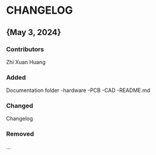 # CHANGELOG

## {May 3, 2024}
### Contributors
Zhi Xuan Huang

### Added
Documentation folder
    -hardware
        -PCB
        -CAD
    -README.md


### Changed
Changelog

### Removed
...